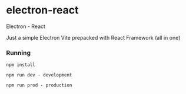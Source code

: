 # electron-react

Electron - React

Just a simple Electron Vite prepacked with React Framework (all in one)

### Running

```
npm install

npm run dev - development

npm run prod - production
```
